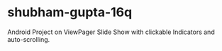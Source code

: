# shubham-gupta-16q
Android Project on ViewPager Slide Show with clickable Indicators and auto-scrolling.
